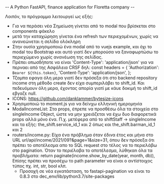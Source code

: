 -- A Python FastAPI, finance application for Floretta company --

Λοιπόν, το πρόγραμμα λειτουργεί ως εξής: 
- Για να περάσει νέα Σημείωση γίνεται από το modal που βρίσκεται στο components φάκελο
- μετά την καταχώρηση γίνεται ένα refresh των περιεχομένων, χωρίς να ανανεώνεται η σελίδα ολόκληρη
- Στην ουσία χρησιμοποιώ ένα modal από το vuejs example, και όχι το modal του Bootstrap και αυτό γιατί δεν μπορούσα να ξαναφωρτώσω το περιεχώμενο χωρίς ανανέωση της σελίδας.
- Πρέπει οπωσδήποτε να είναι 'Content-Type': 'application/json' για να περναει από της Ασφάλεια CRSF δηλ:
    const headers = { 
        'Authorization': `Bearer ${this.token}`,
        'Content-Type': 'application/json',
      };    
- Τζαμπα εφαγα όλη μερα γιατί δεν πρόσεξα ότι στο backend repository income στη μέθοδο create δεν είχα συμπεριλάβει το shift_id. Και πεδευόμουν όλη μερα, έχοντας απορία γιατί με κάυε δοκιμή το shift_id εβγαζε null.
- ICONS:
  https://github.com/danklammer/bytesize-icons
- Χρησιμοποιώ το moment.js για να δείνχω ελληνική ημερομηνία
- ModalIncomeList: Στα props, έπρεπε να προσθέσω όλα τα στοιχεία στο singleIncome Object, ώστε να μην χρειάζεται να έχω δυο διαφορετικά props αλλά μόνο ένα. Π.χ. μετέφερα από το shiftStaff -> singleIncome και τα εξής: the_shift.service_id_1 και 2 όπως και the_shift.barman_id_1 και 2
- routers/income.py: Είχα ένα πρόβλημα όταν έδινα έτος και μήνα στο URL url/api/income/2021/09?&page=1&size=31, όπου δεν πρόσεξα ότι πρέπει το αποτέλεσμα απο το SQL request στο τέλος να το περιελάβω στο pagination. Όταν το περιέλαβα το αποτέλεσμα, λύθηκαn όλα τα προβλήματα: 
  return paginate(income.show_by_date(year, month, db)),
Επίσης πρέπει να προσέχω το path parameter να είναι ο αντίστοιχος τύπος πχ. int, str, bool κλπ.
  - Προσοχή σε νέα εγκατάσταση, το fastapi-pagination να είναι το 0.8.3 στο dec_env/lib/python3.7/site-packages
